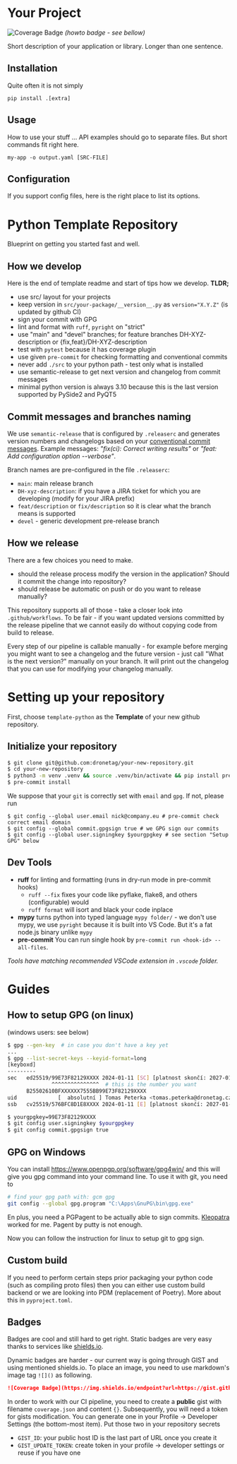 # Your Project

![Coverage Badge](https://img.shields.io/endpoint?url=https://gist.githubusercontent.com/katomaso/42fa616bd0516af168cf9147e7d276e1/raw/coverage.json) _(howto badge - see bellow)_

Short description of your application or library. Longer than one sentence.

## Installation

Quite often it is not simply

`pip install .[extra]`

## Usage

How to use your stuff ... API examples should go to separate files. But short commands fit right here.

`my-app -o output.yaml [SRC-FILE]`

## Configuration

If you support config files, here is the right place to list its options.


# Python Template Repository

Blueprint on getting you started fast and well.

## How we develop

Here is the end of template readme and start of tips how we develop. **TLDR;**

- use src/ layout for your projects
- keep version in `src/your-package/__version__.py` as `version="X.Y.Z"` (is updated by github CI)
- sign your commit with GPG
- lint and format with `ruff`, `pyright` on "strict"
- use "main" and "devel" branches; for feature branches DH-XYZ-description or {fix,feat}/DH-XYZ-description
- test with `pytest` because it has coverage plugin
- use given `pre-commit` for checking formatting and conventional commits
- never add `./src` to your python path - test only what is installed
- use semantic-release to get next version and changelog from commit messages
- minimal python version is always 3.10 because this is the last version supported by PySide2 and PyQT5

## Commit messages and branches naming

We use `semantic-release` that is configured by `.releaserc` and generates version numbers and changelogs
based on your [conventional commit messages](https://www.conventionalcommits.org/en/v1.0.0/). Example
messages: _"fix(ci): Correct writing results"_ or _"feat: Add configuration option --verbose"_.

Branch names are pre-configured in the file `.releaserc`:
- `main`: main release branch
- `DH-xyz-description`: if you have a JIRA ticket for which you are developing (modify for your JIRA prefix)
- `feat/description` or `fix/description` so it is clear what the branch means is supported
- `devel` - generic development pre-release branch

## How we release

There are a few choices you need to make.

- should the release process modify the version in the application? Should it commit the change into repository?
- should release be automatic on push or do you want to release manually?

This repository supports all of those - take a closer look into `.github/workflows`. To be fair - if you want
updated versions committed by the release pipeline that we cannot easily do without copying code from build
to release.

Every step of our pipeline is callable manually - for example before merging you might want to see a changelog
and the future version - just call "What is the next version?" manually on your branch. It will print out the
changelog that you can use for modifying your changelog manually.

#  Setting up your repository

First, choose `template-python` as the **Template** of your new github repository.

## Initialize your repository

```bash
$ git clone git@github.com:dronetag/your-new-repository.git
$ cd your-new-repository
$ python3 -m venv .venv && source .venv/bin/activate && pip install pre-commit
$ pre-commit install
```

We suppose that your `git` is correctly set with `email` and `gpg`. If not, please run
```
$ git config --global user.email nick@company.eu # pre-commit check correct email domain
$ git config --global commit.gpgsign true # we GPG sign our commits
$ git config --global user.signingkey $yourgpgkey # see section "Setup GPG" below
```

## Dev Tools

- **ruff** for linting and formatting (runs in dry-run mode in pre-commit hooks)
  - `ruff --fix` fixes your code like pyflake, flake8, and others (configurable) would
  - `ruff format` will isort and black your code inplace
- **mypy** turns python into typed language `mypy folder/` - we don't use mypy, we use
  `pyright` because it is built into VS Code. But it's a fat node.js binary unlike `mypy`
- **pre-commit** You can run single hook by `pre-commit run <hook-id> --all-files`.

*Tools have matching recommended VSCode extension in `.vscode` folder.*


# Guides

## How to setup GPG (on linux)
(windows users: see below)

```bash
$ gpg --gen-key  # in case you don't have a key yet
...
$ gpg --list-secret-keys --keyid-format=long
[keyboxd]
---------
sec   ed25519/99E73F82129XXXX 2024-01-11 [SC] [platnost skončí: 2027-01-10]
              ^^^^^^^^^^^^^^^  # this is the number you want
      B25502610BFXXXXXX7555BB99E73F82129XXXX
uid             [  absolutní ] Tomas Peterka <tomas.peterka@dronetag.cz>
ssb   cv25519/576BFC8D1E8XXXX 2024-01-11 [E] [platnost skončí: 2027-01-10]

$ yourgpgkey=99E73F82129XXXX
$ git config user.signingkey $yourgpgkey
$ git config commit.gpgsign true
```

## GPG on Windows

You can install https://www.openpgp.org/software/gpg4win/ and this will give you gpg command
into your command line. To use it with git, you need to
```bash
# find your gpg path with: gcm gpg
git config --global gpg.program "C:\Apps\GnuPG\bin\gpg.exe"
```

En plus, you need a PGPagent to be actually able to sign commits. [Kleopatra](https://www.openpgp.org/software/kleopatra/) worked for me. Pagent by putty is not enough.

Now you can follow the instruction for linux to setup git to gpg sign.


## Custom build

If you need to perform certain steps prior packaging your python code (such as compiling proto files)
then you can either use custom build backend or we are looking into PDM (replacement of Poetry). More
about this in `pyproject.toml`.


## Badges

Badges are cool and still hard to get right. Static badges are very easy thanks to services like [shields.io](https://shields.io/).

Dynamic badges are harder - our current way is going through GIST and using mentioned shields.io. To place an image, you need to use markdown's image tag `![]()` as following.

```markdown
![Coverage Badge](https://img.shields.io/endpoint?url=https://gist.githubusercontent.com/<username>/<gist-id>/raw/coverage.json)
```

In order to work with our CI pipeline, you need to create a **public** gist with filename `coverage.json` and content `{}`. Subsequently, you will need a token for gists modification.
You can generate one in your Profile -> Developer Settings (the bottom-most item). Put those
two in your repository secrets

- `GIST_ID`: your public host ID is the last part of URL once you create it
- `GIST_UPDATE_TOKEN`: create token in your profile -> developer settings or reuse if you have one
